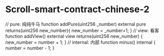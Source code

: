 # Scroll-smart-contract-chinese-2
// pure: 纯纯牛马     function addPure(uint256 _number) external pure returns(uint256 new_number){         new_number = _number+1;     }          // view: 看客     function addView() external view returns(uint256 new_number) {         new_number = number + 1;     }      // internal: 内部     function minus() internal {         number = number - 1;     }
